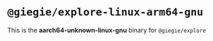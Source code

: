 # `@giegie/explore-linux-arm64-gnu`

This is the **aarch64-unknown-linux-gnu** binary for `@giegie/explore`
